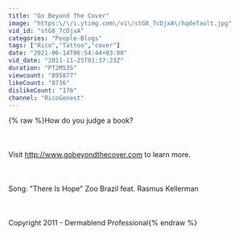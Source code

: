 ```yaml
---
title: "Go Beyond The Cover"
image: "https:\/\/i.ytimg.com\/vi\/stG8_7cDjxA\/hqdefault.jpg"
vid_id: "stG8_7cDjxA"
categories: "People-Blogs"
tags: ["Rico","Tattoo","cover"]
date: "2021-06-14T06:54:44+03:00"
vid_date: "2011-11-25T01:37:23Z"
duration: "PT2M53S"
viewcount: "895877"
likeCount: "8736"
dislikeCount: "176"
channel: "RicoGenest"
---
```

{% raw %}How do you judge a book? <br /><br /><br /><br />Visit <a rel="nofollow" target="blank" href="http://www.gobeyondthecover.com">http://www.gobeyondthecover.com</a> to learn more.<br /><br /><br /><br />Song: &quot;There Is Hope&quot; Zoo Brazil feat. Rasmus Kellerman<br /><br /><br /><br />Copyright 2011 - Dermablend Professional{% endraw %}
